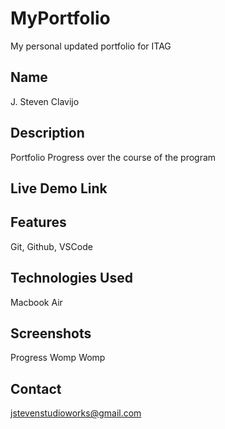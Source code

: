 # MyPortfolio
My personal updated portfolio for ITAG


## Name 
J. Steven Clavijo

## Description
Portfolio Progress over the course of the program
## Live Demo Link


## Features
Git, Github, VSCode

## Technologies Used
Macbook Air

## Screenshots
Progress Womp Womp

## Contact
jstevenstudioworks@gmail.com

